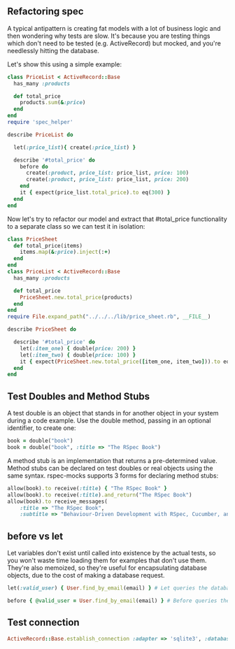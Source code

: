 Refactoring spec
---
A typical antipattern is creating fat models with a lot of business logic and then wondering why tests are slow. It's because you are testing things which don't need to be tested (e.g. ActiveRecord) but mocked, and you're needlessly hitting the database.

Let's show this using a simple example:
```ruby
class PriceList < ActiveRecord::Base
  has_many :products

  def total_price
    products.sum(&:price)
  end
end
require 'spec_helper'

describe PriceList do

  let(:price_list){ create(:price_list) }

  describe '#total_price' do
    before do
      create(:product, price_list: price_list, price: 100)
      create(:product, price_list: price_list, price: 200)
    end
    it { expect(price_list.total_price).to eq(300) }
  end
end
```
Now let's try to refactor our model and extract that #total_price functionality to a separate class so we can test it in isolation:
```ruby
class PriceSheet
  def total_price(items)
    items.map(&:price).inject(:+)
  end
end
class PriceList < ActiveRecord::Base
  has_many :products

  def total_price
    PriceSheet.new.total_price(products)
  end
end
require File.expand_path("../../../lib/price_sheet.rb", __FILE__)

describe PriceSheet do

  describe '#total_price' do
    let(:item_one) { double(price: 200) }
    let(:item_two) { double(price: 100) }
    it { expect(PriceSheet.new.total_price([item_one, item_two])).to eq(300) }
  end
end
```
Test Doubles and Method Stubs
---
A test double is an object that stands in for another object in your system during a code example. Use the double method, passing in an optional identifier, to create one:
```ruby
book = double("book")
book = double("book", :title => "The RSpec Book")
```
A method stub is an implementation that returns a pre-determined value. Method stubs can be declared on test doubles or real objects using the same syntax. rspec-mocks supports 3 forms for declaring method stubs:
```ruby
allow(book).to receive(:title) { "The RSpec Book" }
allow(book).to receive(:title).and_return("The RSpec Book")
allow(book).to receive_messages(
    :title => "The RSpec Book",
    :subtitle => "Behaviour-Driven Development with RSpec, Cucumber, and Friends")
```
before vs let
---
Let variables don't exist until called into existence by the actual tests, so you won't waste time loading them for examples that don't use them. They're also memoized, so they're useful for encapsulating database objects, due to the cost of making a database request.
```ruby
let(:valid_user) { User.find_by_email(email) } # Let queries the database once, and then saves the valid_user object locally

before { @valid_user = User.find_by_email(email) } # Before queries the database before each spec. 
```
Test connection
---
```ruby
ActiveRecord::Base.establish_connection :adapter => 'sqlite3', :database => ':memory:'
```
